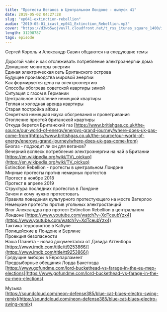 ```yaml
---
title: "Протесты Веганов в Центральном Лондоне - выпуск 41"
date: 2019-05-02 04:27:28
slug: "ep041-extinction-rebellion"
audio: "2019-05-01_icast_ep041_Extinction_Rebellion.mp3"
cover: "https://d3wo5wojvuv7l.cloudfront.net/t_rss_itunes_square_1400/images.spreaker.com/original/d20daaa729fc8cae11f6717f5c961b50.jpg"
length: 31298787
tags: episode
---
```

Сергей Король и Александр Савин общаются на следующие темы  
  
Дорогой чаёк и как отслеживать потребление электроэнергии дома  
Домашние мониторы энергии  
Единая электрическая сеть Британского острова  
Будущее производства мировой энергии  
Как формируется цена на электроэнергию  
Способы обогрева советской квартиры зимой  
Ситуация с газом в Германии  
Центральное отопление немецкой квартиры  
Теплая и холодная аренда квартиры  
Старая постройка altbau  
Секретная немецкая наука обогревания и проветривания  
Отопление простой британской квартиры  
Откуда берется Британский газ [https://www.britishgas.co.uk/the-source/our-world-of-energy/energys-grand-journey/where-does-uk-gas-come-from](https://www.britishgas.co.uk/the-source/our-world-of-energy/energys-grand-journey/where-does-uk-gas-come-from)  
Биогаз - подходит ли он для веганов?  
Вечерний всплеск потребления электроэнергии на чай в Британии [https://en.wikipedia.org/wiki/TV\_pickup](https://en.wikipedia.org/wiki/TV_pickup)  
Extinction Rebellion - протесты в центральном Лондоне  
Мирные протесты против немирных протестов  
Протест в ноябре 2018  
Протест в апреле 2019  
Структура последних протестов в Лондоне  
Зачем и кому нужно протестовать  
Правила поведения культурного протестующего на мосте Ватерлоо  
Немецкие протесты против угольных электростанций  
Влог Александра про протест Extinction Rebellion в центральном Лондоне [https://www.youtube.com/watch?v=XdTceubYzx4](https://www.youtube.com/watch?v=XdTceubYzx4)  
Тактика террористов в Кабуле  
Полицейские в Лондоне и Берлине  
Проекция безопасности  
Наша Планета - новая документалка от Дэвида Аттенборо [https://www.imdb.com/title/tt9253866/](https://www.imdb.com/title/tt9253866/)  
Грядущие выборы в Европарламент  
Предвыборные обещания Лорда Бакетхэда [https://www.gofundme.com/lord-buckethead-vs-farage-in-the-eu-mep-elections](https://www.gofundme.com/lord-buckethead-vs-farage-in-the-eu-mep-elections)  
  
Музыка  
[https://soundcloud.com/neon-defense385/blue-cat-blues-electro-swing-remix](https://soundcloud.com/neon-defense385/blue-cat-blues-electro-swing-remix)
